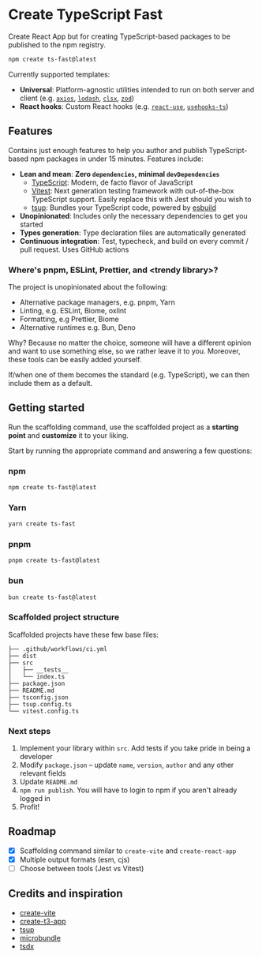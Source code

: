 # Create TypeScript Fast

Create React App but for creating TypeScript-based packages to be published to the npm registry.

```sh
npm create ts-fast@latest
```

Currently supported templates:

- **Universal**: Platform-agnostic utilities intended to run on both server and client (e.g. [`axios`](https://github.com/axios/axios), [`lodash`](https://github.com/lodash/lodash), [`clsx`](https://github.com/lukeed/clsx), [`zod`](https://github.com/colinhacks/zod))
- **React hooks**: Custom React hooks (e.g. [`react-use`](https://github.com/streamich/react-use), [`usehooks-ts`](https://github.com/juliencrn/usehooks-ts))

## Features

Contains just enough features to help you author and publish TypeScript-based npm packages in under 15 minutes. Features include:

- **Lean and mean**: **Zero `dependencies`, minimal `devDependencies`**
  - [TypeScript](https://www.typescriptlang.org/): Modern, de facto flavor of JavaScript
  - [Vitest](https://vitest.dev/): Next generation testing framework with out-of-the-box TypeScript support. Easily replace this with Jest should you wish to
  - [tsup](https://tsup.egoist.dev/): Bundles your TypeScript code, powered by [esbuild](https://esbuild.github.io/)
- **Unopinionated**: Includes only the necessary dependencies to get you started
- **Types generation**: Type declaration files are automatically generated
- **Continuous integration**: Test, typecheck, and build on every commit / pull request. Uses GitHub actions

### Where's pnpm, ESLint, Prettier, and &lt;trendy library&gt;?

The project is unopinionated about the following:

- Alternative package managers, e.g. pnpm, Yarn
- Linting, e.g. ESLint, Biome, oxlint
- Formatting, e.g Prettier, Biome
- Alternative runtimes e.g. Bun, Deno

Why? Because no matter the choice, someone will have a different opinion and want to use something else, so we rather leave it to you. Moreover, these tools can be easily added yourself.

If/when one of them becomes the standard (e.g. TypeScript), we can then include them as a default.

## Getting started

Run the scaffolding command, use the scaffolded project as a **starting point** and **customize** it to your liking.

Start by running the appropriate command and answering a few questions:

### npm

```sh
npm create ts-fast@latest
```

### Yarn

```sh
yarn create ts-fast
```

### pnpm

```sh
pnpm create ts-fast@latest
```

### bun

```sh
bun create ts-fast@latest
```

### Scaffolded project structure

Scaffolded projects have these few base files:

```
├── .github/workflows/ci.yml
├── dist
├── src
│   ├── __tests__
│   └── index.ts
├── package.json
├── README.md
├── tsconfig.json
├── tsup.config.ts
└── vitest.config.ts
```

### Next steps

1. Implement your library within `src`. Add tests if you take pride in being a developer
2. Modify `package.json` – update `name`, `version`, `author` and any other relevant fields
3. Update `README.md`
4. `npm run publish`. You will have to login to npm if you aren't already logged in
5. Profit!

## Roadmap

- [x] Scaffolding command similar to `create-vite` and `create-react-app`
- [x] Multiple output formats (esm, cjs)
- [ ] Choose between tools (Jest vs Vitest)

## Credits and inspiration

- [create-vite](https://github.com/vitejs/vite/tree/main/packages/create-vite)
- [create-t3-app](https://github.com/t3-oss/create-t3-app)
- [tsup](https://github.com/egoist/tsup)
- [microbundle](https://github.com/developit/microbundle)
- [tsdx](https://github.com/jaredpalmer/tsdx)
